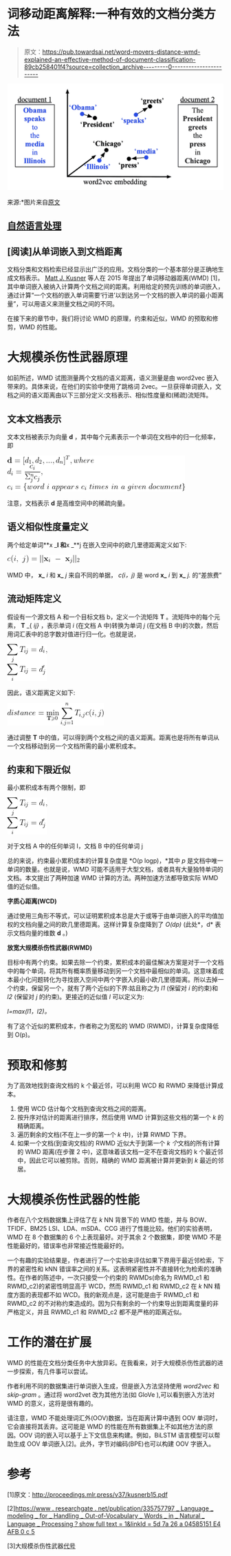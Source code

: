 # 词移动距离解释:一种有效的文档分类方法

> 原文：<https://pub.towardsai.net/word-movers-distance-wmd-explained-an-effective-method-of-document-classification-89cb258401f4?source=collection_archive---------0----------------------->

![](img/55bd27fa676988d7f35c4000908c940e.png)

来源:*图片来自[原文](http://proceedings.mlr.press/v37/kusnerb15.pdf)

## [自然语言处理](https://towardsai.net/p/category/nlp)

## [阅读]从单词嵌入到文档距离

文档分类和文档检索已经显示出广泛的应用。文档分类的一个基本部分是正确地生成文档表示。 [Matt J. Kusner](http://mkusner.github.io/) 等人在 2015 年提出了单词移动器距离(WMD) [1]，其中单词嵌入被纳入计算两个文档之间的距离。利用给定的预先训练的单词嵌入，通过计算“一个文档的嵌入单词需要‘行进’以到达另一个文档的嵌入单词的最小距离量”，可以用语义来测量文档之间的不同。

在接下来的章节中，我们将讨论 WMD 的原理，约束和近似，WMD 的预取和修剪，WMD 的性能。

# 大规模杀伤性武器原理

如前所述，WMD 试图测量两个文档的语义距离，语义测量是由 word2vec 嵌入带来的。具体来说，在他们的实验中使用了跳格词 2vec。一旦获得单词嵌入，文档之间的语义距离由以下三部分定义:文档表示、相似性度量和(稀疏)流矩阵。

## 文本文档表示

文本文档被表示为向量 **d** ，其中每个元素表示一个单词在文档中的归一化频率，即

![](img/31c1ea9a50f294606dd08402258a197d.png)

注意，文档表示 **d** 是高维空间中的稀疏向量。

## 语义相似性度量定义

两个给定单词**x _**I 和**x _**j 在嵌入空间中的欧几里德距离定义如下:

![](img/940a9067798f309e3010c3382f8d9a99.png)

WMD 中， **x_** *i* 和 **x_** *j* 来自不同的单据， *c(i，j)* 是 word **x_** *i* 到 **x_** *j.* 的“差旅费”

## 流动矩阵定义

假设有一个源文档 A 和一个目标文档 b，定义一个流矩阵 **T** 。流矩阵中的每个元素， **T** _{ *ij}* ，表示单词 *i* (在文档 A 中)转换为单词 *j* (在文档 B 中)的次数，然后用词汇表中的总字数对值进行归一化。也就是说，

![](img/7b531a1c185f850226a9a93f3b7d893d.png)

因此，语义距离定义如下:

![](img/374aafda6cfb17fe10d92c4f74a86f21.png)

通过调整 **T** 中的值，可以得到两个文档之间的语义距离。距离也是将所有单词从一个文档移动到另一个文档所需的最小累积成本。

## 约束和下限近似

最小累积成本有两个限制，即

![](img/7b531a1c185f850226a9a93f3b7d893d.png)

对于文档 A 中的任何单词 I，文档 B 中的任何单词 j

总的来说，约束最小累积成本的计算复杂度是 *O(p logp)，*其中 *p* 是文档中唯一单词的数量。也就是说，WMD 可能不适用于大型文档，或者具有大量独特单词的文档。本文提出了两种加速 WMD 计算的方法。两种加速方法都导致实际 WMD 值的近似值。

**字质心距离(WCD)**

通过使用三角形不等式，可以证明累积成本总是大于或等于由单词嵌入的平均值加权的文档向量之间的欧几里德距离。这样计算复杂度降到了 *O(dp)* (此处*，d* 表示文档向量的维数 **d** 。)

**放宽大规模杀伤性武器(RWMD)**

目标中有两个约束。如果去除一个约束，累积成本的最佳解决方案是对于一个文档中的每个单词，将其所有概率质量移动到另一个文档中最相似的单词。这意味着成本最小化问题转化为寻找嵌入空间中两个字嵌入的最小欧几里德距离。所以去掉一个约束，保留另一个，就有了两个近似的下界:姑且称之为 *l1* (保留对 *i* 的约束)和 *l2* (保留对 *j* 的约束)。更接近的近似值 *l* 可以定义为:

*l=max(l1，l2)。*

有了这个近似的累积成本，作者称之为宽松的 WMD (RWMD)，计算复杂度降低到 O(p)。

# 预取和修剪

为了高效地找到查询文档的 k 个最近邻，可以利用 WCD 和 RWMD 来降低计算成本。

1.  使用 WCD 估计每个文档到查询文档之间的距离。
2.  按升序对估计的距离进行排序，然后使用 WMD 计算到这些文档的第一个 *k* 的精确距离。
3.  遍历剩余的文档(不在上一步的第一个 *k* 中)，计算 RWMD 下界。
4.  如果一个文档(到查询文档)的 RWMD 近似大于到第一个 *k 个*文档的所有计算的 WMD 距离(在步骤 2 中)，这意味着该文档一定不在查询文档的 k 个最近邻中，因此它可以被剪除。否则，精确的 WMD 距离被计算并更新到 *k* 最近的邻居。

# 大规模杀伤性武器的性能

作者在八个文档数据集上评估了在 *k* NN 背景下的 WMD 性能，并与 BOW、TFIDF、BM25 LSI、LDA、mSDA、CCG 进行了性能比较。他们的实验表明，WMD 在 8 个数据集的 6 个上表现最好。对于其余 2 个数据集，即使 WMD 不是性能最好的，错误率也非常接近性能最好的。

一个有趣的实验结果是，作者进行了一个实验来评估如果下界用于最近邻检索，下界的紧密性和 kNN 错误率之间的关系。这表明紧密性并不直接转化为检索的准确性。在作者的陈述中，一次只接受一个约束的 RWMDs(命名为 RWMD_c1 和 RWMD_c2)的紧密性明显高于 WCD，然而 RWMD_c1 和 RWMD_c2 在 *k* NN 精度方面的表现都不如 WCD。我的新观点是，这可能是由于 RWMD_c1 和 RWMD_c2 的不对称约束造成的。因为只有剩余的一个约束导出到距离度量的非严格定义，并且 RWMD_c1 和 RWMD_c2 都不是严格的距离近似。

# 工作的潜在扩展

WMD 的性能在文档分类任务中大放异彩。在我看来，对于大规模杀伤性武器的进一步探索，有几件事可以尝试。

作者利用不同的数据集进行单词嵌入生成，但是嵌入方法坚持使用 *word2vec* 和 *skip-gram* 。通过将 word2vet 改为其他方法(如 GloVe ),可以看到嵌入方法对 WMD 的意义，这将是很有趣的。

请注意，WMD 不能处理词汇外(OOV)数据，当在距离计算中遇到 OOV 单词时，它会直接将其丢弃。这可能是 WMD 的性能在所有数据集上不如其他方法的原因。OOV 词的嵌入可以基于上下文信息来构建。例如，BiLSTM 语言模型可以帮助生成 OOV 单词嵌入[2]。此外，字节对编码(BPE)也可以构建 OOV 字嵌入。

# 参考

[1]原文：<http://proceedings.mlr.press/v37/kusnerb15.pdf>

[2][https://www . researchgate . net/publication/335757797 _ Language _ modeling _ for _ Handling _ Out-of-Vocabulary _ Words _ in _ Natural _ Language _ Processing？show full text = 1&linkId = 5d 7a 26 a 04585151 E4 AFB 0 c 5](https://www.researchgate.net/publication/335757797_Language_Modelling_for_Handling_Out-of-Vocabulary_Words_in_Natural_Language_Processing?showFulltext=1&linkId=5d7a26a04585151ee4afb0c5)

[3]大规模杀伤性武器[代号](https://github.com/mkusner/wmd)